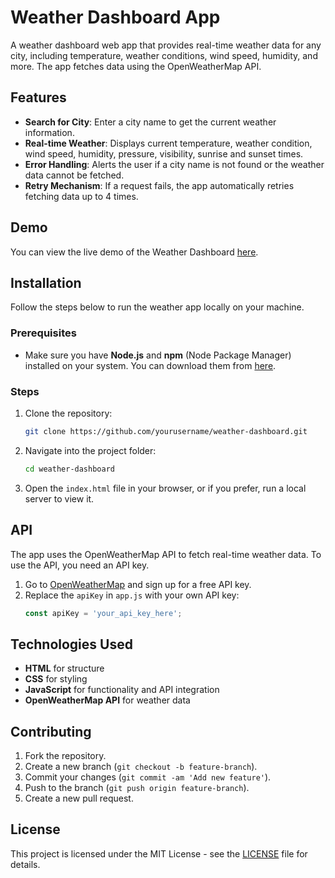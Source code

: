 # Weather Dashboard App

A weather dashboard web app that provides real-time weather data for any city, including temperature, weather conditions, wind speed, humidity, and more. The app fetches data using the OpenWeatherMap API.

## Features

- **Search for City**: Enter a city name to get the current weather information.
- **Real-time Weather**: Displays current temperature, weather condition, wind speed, humidity, pressure, visibility, sunrise and sunset times.
- **Error Handling**: Alerts the user if a city name is not found or the weather data cannot be fetched.
- **Retry Mechanism**: If a request fails, the app automatically retries fetching data up to 4 times.

## Demo

You can view the live demo of the Weather Dashboard [here](https://ashar797.github.io/Weather-Dashboard/).

## Installation

Follow the steps below to run the weather app locally on your machine.

### Prerequisites

- Make sure you have **Node.js** and **npm** (Node Package Manager) installed on your system. You can download them from [here](https://nodejs.org/).

### Steps

1. Clone the repository:
    ```bash
    git clone https://github.com/yourusername/weather-dashboard.git
    ```

2. Navigate into the project folder:
    ```bash
    cd weather-dashboard
    ```

3. Open the `index.html` file in your browser, or if you prefer, run a local server to view it.

## API

The app uses the OpenWeatherMap API to fetch real-time weather data. To use the API, you need an API key.

1. Go to [OpenWeatherMap](https://openweathermap.org/api) and sign up for a free API key.
2. Replace the `apiKey` in `app.js` with your own API key:
    ```js
    const apiKey = 'your_api_key_here';
    ```

## Technologies Used

- **HTML** for structure
- **CSS** for styling
- **JavaScript** for functionality and API integration
- **OpenWeatherMap API** for weather data

## Contributing

1. Fork the repository.
2. Create a new branch (`git checkout -b feature-branch`).
3. Commit your changes (`git commit -am 'Add new feature'`).
4. Push to the branch (`git push origin feature-branch`).
5. Create a new pull request.

## License

This project is licensed under the MIT License - see the [LICENSE](LICENSE) file for details.
